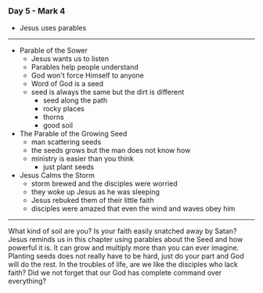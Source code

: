 ### Day 5 - Mark 4

- Jesus uses parables

---

- Parable of the Sower
	- Jesus wants us to listen
	- Parables help people understand
	- God won't force Himself to anyone
	- Word of God is a seed
	- seed is always the same but the dirt is different
		- seed along the path	
		- rocky places
		- thorns
		- good soil
- The Parable of the Growing Seed
	- man scattering seeds
	- the seeds grows but the man does not know how
	- ministry is easier than you think
		- just plant seeds
- Jesus Calms the Storm
	- storm brewed and the disciples were worried 
	- they woke up Jesus as he was sleeping
	- Jesus rebuked them of their little faith
	- disciples were amazed that even the wind and waves obey him

---

What kind of soil are you? Is your faith easily snatched away by Satan? Jesus reminds us in this chapter using parables about the Seed and how powerful it is. It can grow and multiply more than you can ever imagine. Planting seeds does not really have to be hard, just do your part and God will do the rest. In the troubles of life, are we like the disciples who lack faith? Did we not forget that our God has complete command over everything?